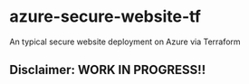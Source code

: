 # azure-secure-website-tf
An typical secure website deployment on Azure via Terraform


## Disclaimer: WORK IN PROGRESS!!